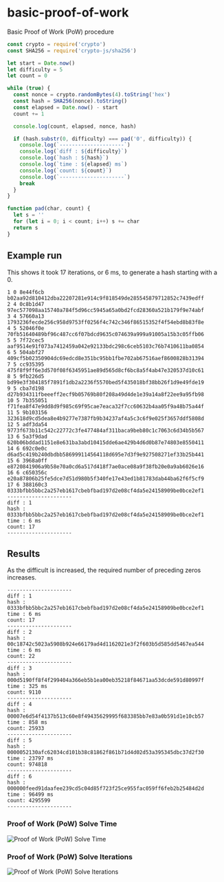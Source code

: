 # basic-proof-of-work

Basic Proof of Work (PoW) procedure

```javascript
const crypto = require('crypto')
const SHA256 = require('crypto-js/sha256')

let start = Date.now()
let difficulty = 5
let count = 0

while (true) {
  const nonce = crypto.randomBytes(4).toString('hex')
  const hash = SHA256(nonce).toString()
  const elapsed = Date.now() - start
  count += 1

  console.log(count, elapsed, nonce, hash)

  if (hash.substr(0, difficulty) === pad('0', difficulty)) {
    console.log(`---------------------`)
    console.log(`diff : ${difficulty}`)
    console.log(`hash : ${hash}`)
    console.log(`time : ${elapsed} ms`)
    console.log(`count: ${count}`)
    console.log(`---------------------`)
    break
  }
}

function pad(char, count) {
  let s = ''
  for (let i = 0; i < count; i++) s += char
  return s
}
```

## Example run

This shows it took 17 iterations, or 6 ms, to generate a hash starting with a 0.

```
1 0 8e44f6cb b02aa92d810412dba22207281e914c9f818549de285545879712852c7439edff
2 4 0c8b1d47 97ec577098aa15740a784f5d96cc5945a65a0bd2fcd28360a521b179f9e74abf
3 4 57660a13 1793236fecde256c958d9753ff0256f4c742c346f86515352f4f54ebd8b83f8e
4 5 52046f0e 70fb51640489bf96c487cc6f07bdcd9635c074639a999a91005a15b3c05ffb06
5 5 7f72cec5 aaf9514e91f073a7412459a042e92133bdc298c6ceb5103c76b7410611ba0854
6 5 504abf27 409cf5b02350904dc69edcd8e351bc95bb1fbe702ab67516aef8600828b31394
7 5 cc935395 475f8f9ff6e3d570f08f6345951ae89d565d8cf6bc8a5f4ab47e320537d10c61
8 5 9fb226d5 bd99e3f304185f7891f1db2a2236f5570bed5f435018bf38bb26f1d9e49fde19
9 5 cba7d198 d27b934311fbeeeff2ecf9b05769b80f208a49d4de1e39a14a8f22ee9a95fb98
10 5 7b355051 f71fea8f47e9dd8d9f985c69f95cae7eaca32f7cc60632b4aa05f9a48b75a44f
11 5 9b103156 323618d9cd5dea8e4b9277e7387fb9b34237af4a5c3c6f9e025f3657ddf5808d
12 5 adf3da54 9773f673b11c542c22772c3fe477484af311baca9beb80c1c7063c6d34b5b567
13 6 5a3f9dad 620b06bddad1151e8e631ba3abd10415dde6ae429b4d6d0b87e74803e8550411
14 6 692c0e0c d6ad5c419b240dbdbb586999114564118d695e7d3f9e927508271ef33b25b441
15 6 3968a0ff e8720841906a9b58e70a0cd6a517d418f7ae0ace08a9f38fb20e0a9ab6026e16
16 6 c650356c e20a87806b25fe5dce7d51d980b5f340fe17e43ed1b81783dab44ba62f6f5cf9
17 6 388160c3 0333bfbb5bbc2a257eb1617cbebfbad197d2e08cf4da5e24158909be0bce2ef1
---------------------
diff : 1
hash : 0333bfbb5bbc2a257eb1617cbebfbad197d2e08cf4da5e24158909be0bce2ef1
time : 6 ms
count: 17
---------------------
```

## Results

As the difficult is increased, the required number of preceding zeros increases.

```
---------------------
diff : 1
hash : 0333bfbb5bbc2a257eb1617cbebfbad197d2e08cf4da5e24158909be0bce2ef1
time : 6 ms
count: 17
---------------------
diff : 2
hash : 00c18742c5023a5908b924e66179ad4d1162021e3f2f603b5d585dd5467ea544
time : 6 ms
count: 22
---------------------
diff : 3
hash : 000d5190ff8f4f299404a366eb5b1ea00eb35218f84671aa53dcde591d80997f
time : 325 ms
count: 9110
---------------------
diff : 4
hash : 00007e6d54f4137b513c60e8f49435629995f683385bb7e83a0b591d1e10cb57
time : 858 ms
count: 25933
---------------------
diff : 5
hash : 0000052130afc62034cd101b38c81862f861b71d4d02d53a395345dbc37d2f30
time : 23797 ms
count: 974818
---------------------
diff : 6
hash : 000000feed91daafee239cd5c04d85f723f25ce955fac059ff6feb2b25484d2d
time : 96499 ms
count: 4295599
---------------------
```

### Proof of Work (PoW) Solve Time

![Proof of Work (PoW) Solve Time](https://user-images.githubusercontent.com/1639527/110132269-e5f38000-7dc2-11eb-9f3d-456b4e3aca8e.png)

### Proof of Work (PoW) Solve Iterations

![Proof of Work (PoW) Solve Iterations](https://user-images.githubusercontent.com/1639527/110131845-8006f880-7dc2-11eb-922f-55d7a312d839.png)
